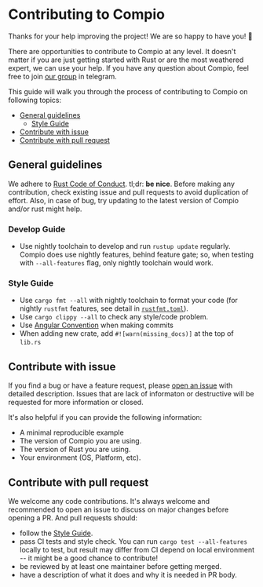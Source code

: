 # Contributing to Compio

Thanks for your help improving the project! We are so happy to have you! :tada:

There are opportunities to contribute to Compio at any level. It doesn't matter if
you are just getting started with Rust or are the most weathered expert, we can
use your help. If you have any question about Compio, feel free to join [our group](https://t.me/compio_rs) in telegram.

This guide will walk you through the process of contributing to Compio on following topics:

- [General guidelines](#general-guidelines)
  - [Style Guide](#style-guide)
- [Contribute with issue](#contribute-with-issue)
- [Contribute with pull request](#contribute-with-pull-request)

## General guidelines

We adhere to [Rust Code of Conduct](https://www.rust-lang.org/policies/code-of-conduct). tl;dr: **be nice**. Before making any contribution, check existing issue and pull requests to avoid duplication of effort. Also, in case of bug, try updating to the latest version of Compio and/or rust might help.

### Develop Guide

- Use nightly toolchain to develop and run `rustup update` regularly. Compio does use nightly features, behind feature gate; so, when testing with `--all-features` flag, only nightly toolchain would work.

### Style Guide

- Use `cargo fmt --all` with nightly toolchain to format your code (for nightly `rustfmt` features, see detail in [`rustfmt.toml`]).
- Use `cargo clippy --all` to check any style/code problem.
- Use [Angular Convention](https://github.com/angular/angular/blob/main/CONTRIBUTING.md#-commit-message-format) when making commits
- When adding new crate, add `#![warn(missing_docs)]` at the top of `lib.rs`

[`rustfmt.toml`]: https://github.com/compio-rs/compio/blob/master/rustfmt.toml

## Contribute with issue

If you find a bug or have a feature request, please [open an issue](https://github.com/compio-rs/compio/issues/new/choose) with detailed description. Issues that are lack of informaton or destructive will be requested for more information or closed.

It's also helpful if you can provide the following information:

- A minimal reproducible example
- The version of Compio you are using.
- The version of Rust you are using.
- Your environment (OS, Platform, etc).

## Contribute with pull request

We welcome any code contributions. It's always welcome and recommended to open an issue to discuss on major changes before opening a PR. And pull requests should:

- follow the [Style Guide](#style-guide).
- pass CI tests and style check. You can run `cargo test --all-features` locally to test, but result may differ from CI depend on local environment -- it might be a good chance to contribute!
- be reviewed by at least one maintainer before getting merged.
- have a description of what it does and why it is needed in PR body.
